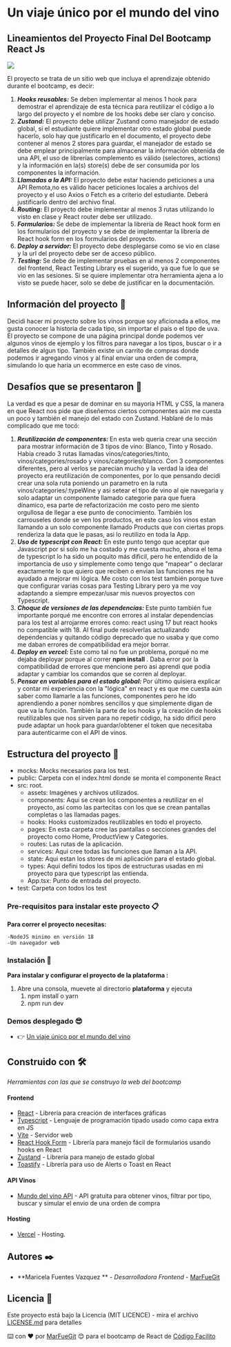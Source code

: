 # Un viaje único por el mundo del vino

## Lineamientos del Proyecto Final Del Bootcamp React Js

![](<https://imagenes.elpais.com/resizer/4SAdEY7bHMhv01ftXCKRZ-DVoCQ=/1960x1470/filters:focal(984x901:994x911)/cloudfront-eu-central-1.images.arcpublishing.com/prisa/HCLXJMCQPFGJBGOX56Z6DABR5I.jpg>)

El proyecto se trata de un sitio web
que incluya el aprendizaje
obtenido durante el bootcamp, es
decir:

<ol>
 <li><em><strong>Hooks reusables:</em></strong> Se deben implementar al menos 1 hook para demostrar el
aprendizaje de esta técnica para reutilizar el código a lo
largo del proyecto y el nombre de los hooks debe ser claro y conciso.</li>
<li><em><strong>Zustand:</em></strong> El proyecto debe utilizar Zustand como manejador de
estado global, si el estudiante quiere implementar otro estado global
puede hacerlo, solo hay que justificarlo en el documento, el proyecto debe contener al menos 2 stores para guardar, el manejador de estado se debe emplear principalmente
para almacenar la información obtenida de una API, el uso de librerías complemento es válido (selectores,
actions) y la información en la(s) store(s) debe de ser consumida
por los componentes
la información.</li>
<li><em><strong>Llamadas a la API: </em></strong> El proyecto debe estar haciendo peticiones a una API
Remota,no es válido hacer peticiones locales a archivos del
proyecto y el uso Axios o Fetch es a criterio del estudiante. Deberá
justificarlo dentro del archivo final.</li>
<li><em><strong>Routing:</em></strong> El proyecto debe implementar al menos 3 rutas utilizando
lo visto en clase y React router debe ser utilizado.</li>
<li><em><strong>Formularios: </em></strong> Se debe de implementar la librería de React hook form en
los formularios del proyecto y se debe de implementar la librería de React hook form en
los formularios del proyecto.</li>
<li><em><strong>Deploy a servidor: </em></strong> El proyecto debe desplegarse como se vio en clase y la url del proyecto debe ser de acceso público.</li>
<li><em><strong>Testing: </em></strong>Se debe de implementar pruebas en al menos 2
componentes del frontend, React Testing Library es el sugerido, ya que fue lo que se
vio en las sesiones. Si se quiere implementar otra
herramienta ajena a lo visto se puede hacer, solo se debe
de justificar en la documentación.</li>
</ol>

## Información del proyecto 🚀
Decidi hacer mi proyecto sobre los vinos porque soy aficionada a ellos, me gusta conocer la historia de cada tipo, sin importar el país o el tipo de uva. El proyecto se compone de una página principal donde podemos ver algunos vinos de ejemplo y los filtros para navegar a los tipos, buscar o ir a detalles de algun tipo. También existe un carrito de compras donde podemos ir agregando vinos y al final enviar una orden de compra, simulando lo que haria un ecommerce en este caso de vinos.

## Desafíos que se presentaron 🚀
La verdad es que a pesar de dominar en su mayoria HTML y CSS, la manera en que React nos pide que diseñemos ciertos componentes aún me cuesta un poco y también el manejo del estado con Zustand. Hablaré de lo más complicado que me tocó: 
1. <em><strong>Reutilización de componentes: </em></strong> En esta web queria crear una sección para mostrar información de 3 tipos de vino: Blanco, Tinto y Rosado. Habia creado 3 rutas llamadas vinos/categories/tinto, vinos/categories/rosado y vinos/categories/blanco. Con 3 componentes diferentes, pero al verlos se parecian mucho y la verdad la idea del proyecto era reutilización de componentes, por lo que pensando decidi crear una sola ruta poniendo un parametro en la ruta vinos/categories/:typeWine y asi setear el tipo de vino al qie navegaria y solo adaptar un componente llamado categorie para que fuera dínamico, esa parte de refactorización me costo pero me siento orgullosa de llegar a ese punto de conocimiento. También los carrouseles donde se ven los productos, en este caso los vinos estan llamando a un solo componente llamado Products que con ciertas props renderiza la data que le pasas, asi lo reutilizo en toda la App.
2. <em><strong>Uso de typescript con React: </em></strong> En este punto tengo que aceptar que Javascript por si solo me ha costado y me cuesta mucho, ahora el tema de typescript lo ha sido un poquito más dificil, pero he entendido de la importancia de uso y simplemente como tengo que "mapear" o declarar exactamente lo que quiero que reciben o envian las funciones me ha ayudado a mejorar mi lógica. Me costo con los test también porque tuve que configurar varias cosas para Testing Library pero ya me voy adaptando a siempre empezar/usar mis nuevos proyectos con Typescript.
3. <em><strong>Choque de versiones de las dependencias: </em></strong> Este punto también fue importante porqué me encontre con errores al instalar dependencias para los test al arrojarme errores como: react using 17 but react hooks no compatible with 18. Al final pude resolverlas actualizando dependencias y quitando código deprecado que no usaba y que como me daban errores de compatibilidad era mejor borrar.
4. <em><strong>Deploy en vercel: </em></strong> Este como tal no fue un problema, porqué no me dejaba deployar porque al correr __npm install__ .
Daba error por la compatibilidad de errores que mencione pero asi aprendi que podia adaptar y cambiar los comandos que se corren al deployar.
5. <em><strong>Pensar en variables para el estado global: </em></strong> Por último quisiera explicar y contar mi experiencia con la "lógica" en react y es que me cuesta aún saber como llamarle a las funciones, componentes pero he ido aprendiendo a poner nombres sencillos y que simplemente digan de que va la función. También la parte de los hooks y la creación de hooks reutilizables que nos sirven para no repetir código, ha sido dificil pero pude adaptar un hook para guardar/obtener el token que necesitaba para autenticarme con el API de vinos.

## Estructura del proyecto 🚀
- mocks: Mocks necesarios para los test.
- public: Carpeta con el index.html donde se monta el componente React
- src: root.
   - assets: Imagénes y archivos utilizados.
   - components: Aqui se crean los componentes a reutilizar en el proyecto, así como las partecitas con los que se crean pantallas completas o las llamadas pages. 
   - hooks: Hooks customizados reutilizables en todo el proyecto.
   - pages: En esta carpeta cree las pantallas o secciones grandes del proyecto como Home, ProductView y Categories.
   - routes: Las rutas de la aplicación.
   - services: Aqui cree todas las funciones que llaman a la API.
   - state: Aqui estan los stores de mi aplicación para el estado global.
   - types: Aqui defini todos los tipos de estructuras usadas en mi proyecto para que typescript las entienda. 
   - App.tsx: Punto de entrada del proyecto.
- test: Carpeta con todos los test

### Pre-requisitos para instalar este proyecto 📋

**Para correr el proyecto necesitas:**

```
-NodeJS minimo en versión 18
-Un navegador web
```

### Instalación 🔧

**Para instalar y configurar el proyecto de la plataforma :**

1. Abre una consola, muevete al directorio **plataforma** y ejecuta
   1. npm install o yarn
   2. npm run dev

### Demos desplegado 😎

- 👉 [Un viaje único por el mundo del vino](https://un-viaje-unico-por-el-mundo-del-vino.netlify.app/)

## Construido con 🛠️

_Herramientas con las que se construyo la web del bootcamp_

#### Frontend

- [React](https://es.react.dev/) - Librería para creación de interfaces gráficas
- [Typescript](https://www.typescriptlang.org/) - Lenguaje de programación tipado usado como capa extra en JS
- [Vite](https://vitejs.dev/) - Servidor web
- [React Hook Form](https://react-hook-form.com/) - Librería para manejo fácil de formularios usando hooks en React
- [Zustand](https://zustand-demo.pmnd.rs/) - Librería para manejo de estado global
- [Toastify](https://apvarun.github.io/toastify-js/) - Librería para uso de Alerts o Toast en React

#### API Vinos

- [Mundo del vino API](https://codigo-facilito-api-vinos-1023f56b3ed9.herokuapp.com/api/wines) - API gratuita para obtener vinos, filtrar por tipo, buscar y simular el envio de una orden de compra

#### Hosting

- [Vercel](https://vercel.com/) - Hosting.

## Autores ✒️

- **Maricela Fuentes Vazquez ** - _Desarrolladora Frontend_ - [MarFueGit](https://github.com/MarFueGit/)

## Licencia 📄

Este proyecto está bajo la Licencia (MIT LICENCE) - mira el archivo [LICENSE.md](LICENSE.md) para detalles

⌨️ con ❤️ por [MarFueGit](https://github.com/MarFueGit/) 😊 para el bootcamp de React de [Código Facilito](https://codigofacilito.com/)
